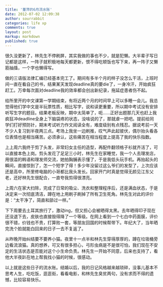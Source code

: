 ```yaml
---
title: '董萍的6月流水账'
date: 2012-07-02 12:09:38
author: sourrabbit
categories: life xp
comments: true
layout: post
markup: markdown
published: true
---
```

很久没更新了，林先生不停刷屏，其实我做的事也不少，就是犯懒。大半辈子写日记都是这样，一阵子就积极地每天都更新，恨不得吃顿饭也写下来，再一阵子又懒筋抽搐，一个字也懒得写。


做的三语版法律汇编已经基本完工了。期间有多半个月的样子没怎么干活，上班时间一直在看自己的书，结果某天发现deadline真的要die了，一身冷汗，开始疯狂赶工。万幸每次面对deadline我的效率都会创出新纪录，拖延症患者伤不起。


给所里开的中文课第一学期结束，有将近两个月的时间早上可以多睡一会儿。我总觉得他们学中文是半玩票性质，相比写字，说和读更重要，所以期中考试没有安排听写生字的题目。结果老板反映，期中太简单了，呃……正好出题那几天也赶上我疯狂冲deadline全身上下脑袋疼的状态，没啥说的了，那就虐一把吧。提前给同学们打好预防针，期末考试听力作文阅读全有，难度级别有点残忍。据说考前一天不少人复习到半夜两三点。考场上我坐一边刷推，叹气声此起彼伏，偶尔抬头看各位表情也是相当痛苦。必须承认，这些痛苦在相当程度上提高了我的快乐指数。


上上周六我终于剪了头发，非常妇女主任的造型，再配件翻领格子衫就齐活了，可以直接本色上岗。剪头发花了足足三小时，林先生在家睡觉，我一个人去理发店，用很滥的韩语和理发师交流，她拍胸脯表示懂了，于是我低头玩手机。再抬起头的瞬间，直接惊到了，怎一个短字了得！多少年没留过这么爷们的发型了，上次应该还是高中，所里修电脑的小哥都比我头发长。回家开门时真是觉得无颜见江东父老，还好林先生很配合，一直夸我剪得很漂亮。


上周六在家大扫除，完成了日常的吸尘、洗衣和整理程序后，还是满血状态，于是决定来一次彻底清洁，蹲在地上用刷子刷掉了所有卫生死角。林先生对此的评价是：“太干净了，简直和舔过一样。”


下下周要去土耳其旅行了，激动ing，但又担心会被晒得太黑。去年晒得印子现在还没退下去，皮肤也直接毁得降了一个等级。在网上看到一个七白中药面膜，评价很不错，价钱也不贵，打算败一套，等朋友回国的时候帮带下。年纪大了，当年晒完洗个脸就能白回来的日子一去不复返了。


从昨晚开始纠结要不要养小猫。夜里十一点半和林先生穿得厚厚的，蹲在垃圾桶旁边看流浪猫。真的想养，可又有很多担心，弓形虫病是不是很可怕，我们现在不安定的生活状态是否能对这个小生命负责。林先生一开始不同意，后来也支持了，看他大半夜趴在地上帮我找小猫的时候，很感动。


以上就是这些日子的流水账。结婚以后，我的日记风格越来越琐碎，没事儿基本不思考人生，吃吃饭，逛逛街，看看电影，和林先生臭贫两句，没有求而不得的遗憾，比较容易快乐。
